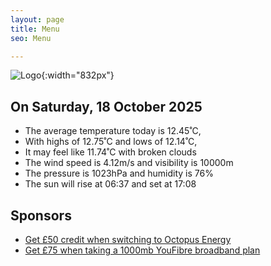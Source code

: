 ```yaml
---
layout: page
title: Menu
seo: Menu

---
```


![Logo](/images/logo.jpg){:width="832px"}

<!-- weather_marker starts -->
## On Saturday, 18 October 2025

- The average temperature today is 12.45˚C,
- With highs of 12.75˚C and lows of 12.14˚C,
- It may feel like 11.74˚C with broken clouds
- The wind speed is 4.12m/s and visibility is 10000m
- The pressure is 1023hPa and humidity is 76%
- The sun will rise at 06:37 and set at 17:08

<!-- weather_marker ends -->

## Sponsors

- [Get £50 credit when switching to Octopus Energy](https://bit.ly/3oD1nnS)
- [Get £75 when taking a 1000mb YouFibre broadband plan](https://aklam.io/91zWhU?)
